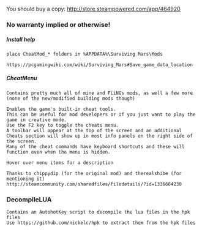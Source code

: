 You should buy a copy: http://store.steampowered.com/app/464920

### No warranty implied or otherwise!

##### Install help
```
place CheatMod_* folders in %APPDATA%\Surviving Mars\Mods

https://pcgamingwiki.com/wiki/Surviving_Mars#Save_game_data_location
```

##### CheatMenu
```
Contains pretty much all of mine and FLiNGs mods, as well a few more (none of the new/modified building mods though)

Enables the game's built-in cheat tools.
This can be useful for mod developers or if you just want to play the game in creative mode.
Use the F2 key to toggle the cheats menu.
A toolbar will appear at the top of the screen and an additional Cheats section will show up in most info panels on the right side of the screen.
Many of the cheat commands have keyboard shortcuts and these will function even when the menu is hidden.

Hover over menu items for a description

Thanks to chippydip (for the original mod) and therealshibe (for mentioning it)
http://steamcommunity.com/sharedfiles/filedetails/?id=1336604230
```

### DecompileLUA
```
Contains an AutohotKey script to decompile the lua files in the hpk files
Use https://github.com/nickelc/hpk to extract them from the hpk files
```
